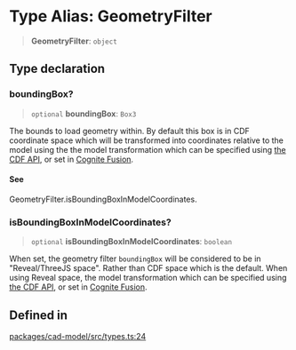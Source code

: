 # Type Alias: GeometryFilter

> **GeometryFilter**: `object`

## Type declaration

### boundingBox?

> `optional` **boundingBox**: `Box3`

The bounds to load geometry within. By default this box is in CDF coordinate space which
will be transformed into coordinates relative to the model using the the model transformation
which can be specified using [the CDF API](https://docs.cognite.com/api/v1/#operation/update3DRevisions),
or set in [Cognite Fusion](https://fusion.cognite.com/).

#### See

GeometryFilter.isBoundingBoxInModelCoordinates.

### isBoundingBoxInModelCoordinates?

> `optional` **isBoundingBoxInModelCoordinates**: `boolean`

When set, the geometry filter `boundingBox` will be considered to be in "Reveal/ThreeJS space".
Rather than CDF space which is the default. When using Reveal space, the model transformation
which can be specified using [the CDF API](https://docs.cognite.com/api/v1/#operation/update3DRevisions),
or set in [Cognite Fusion](https://fusion.cognite.com/).

## Defined in

[packages/cad-model/src/types.ts:24](https://github.com/cognitedata/reveal/blob/2acd9d17229d2bc8e309653b4d6a39ad941e44f1/viewer/packages/cad-model/src/types.ts#L24)
